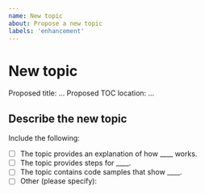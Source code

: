 ```yaml
---
name: New topic
about: Propose a new topic
labels: 'enhancement'
---
```


# New topic

Proposed title: ...
Proposed TOC location: ...

## Describe the new topic

<!-- (REQUIRED) Describe the new content. Provide as much detail and as many resources as you can. -->

Include the following:

- [ ] The topic provides an explanation of how ____ works.
- [ ] The topic provides steps for ____.
- [ ] The topic contains code samples that show ____.
- [ ] Other (please specify):

<!-- Thank you for taking the time to report the issue. -->
